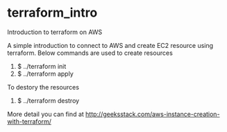 # terraform_intro
Introduction to terraform on AWS

A simple introduction to connect to AWS and create EC2 resource using terraform.
Below commands are used to create resources
1. $ ../terraform init
2. $ ../terraform apply

To destory the resources
1. $ ../terraform destroy

More detail you can find at http://geeksstack.com/aws-instance-creation-with-terraform/

